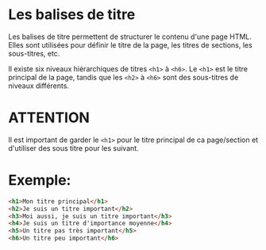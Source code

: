 <div w-full h-full>
    <div>
        <h1 w-90 pb-4 text-ts font-mono text-2xl>Les balises de titre</h1>
    </div>
    <p pb-4>
        Les balises de titre permettent de structurer le contenu d'une page HTML. Elles sont utilisées pour définir le titre de la page, les titres de sections, les sous-titres, etc.
    </p>
    <p pb-4>
        Il existe six niveaux hiérarchiques de titres <code>&lt;h1&gt;</code> à <code>&lt;h6&gt;</code>. Le <code>&lt;h1&gt;</code> est le titre principal de la page, tandis que les <code>&lt;h2&gt;</code> à <code>&lt;h6&gt;</code> sont des sous-titres de niveaux différents.
    </p>

<div  text-quote>
    <h1 text-xl text-accent>ATTENTION</h1>
        <p>
        Il est important de garder le <code>&lt;h1&gt;</code> pour le titre principal de ca page/section et d'utiliser des sous titre pour les suivant.
        </p>
</div>

<div>
    <h1 text-xl text-accent pt-4>Exemple:</h1>

```html 
<h1>Mon titre principal</h1>
<h2>Je suis un titre important</h2>
<h3>Moi aussi, je suis un titre important</h3>
<h4>Je suis un titre d'importance moyenne</h4>
<h5>Un titre pas très important</h5>
<h6>Un titre peu important</h6>
```

</div>

</div>



